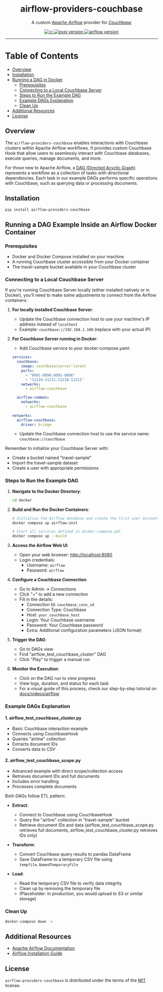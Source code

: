 <h1 align="center">airflow-providers-couchbase</h1>

<p align="center">A custom <a href="https://airflow.apache.org/"><i>Apache Airflow</i></a> provider for <a href="https://www.couchbase.com"><i>Couchbase</i></a></p>

<p align="center">
  <a href="https://github.com/Couchbase-Ecosystem/airflow-providers-couchbase/actions?query=workflow%3Aci-integration-test">
    <img alt="ci" src="https://github.com/Couchbase-Ecosystem/airflow-providers-couchbase/actions/workflows/ci-integration-test.yml/badge.svg" />
  </a>
  <a href="https://pypi.org/project/airflow-providers-couchbase/">
    <img alt="pypi version" src="https://img.shields.io/pypi/v/airflow-providers-couchbase.svg" />
  </a>
  <a href="https://pypi.org/project/apache-airflow/">
    <img alt="airflow version" src="https://img.shields.io/pypi/v/apache-airflow.svg?label=airflow" />
  </a>
</p>

---

# Table of Contents

- [Overview](#overview)
- [Installation](#installation)
- [Running a DAG in Docker](#running-a-dag-example-inside-an-airflow-docker-container)
  - [Prerequisites](#prerequisites)
  - [Connecting to a Local Couchbase Server](#connecting-to-a-local-couchbase-server)
  - [Steps to Run the Example DAG](#steps-to-run-the-example-dag)
  - [Example DAGs Explanation](#example-dags-explanation)
  - [Clean Up](#clean-up)
- [Additional Resources](#additional-resources)
- [License](#license)

## Overview

The `airflow-providers-couchbase` enables interactions with Couchbase clusters within Apache Airflow workflows. It provides custom Couchbase Hook that allow users to seamlessly interact with Couchbase databases, execute queries, manage documents, and more.

For those new to Apache Airflow, a [DAG (Directed Acyclic Graph)](https://airflow.apache.org/docs/apache-airflow/stable/core-concepts/dags.html) represents a workflow as a collection of tasks with directional dependencies. Each task in our example DAGs performs specific operations with Couchbase, such as querying data or processing documents.

## Installation

```bash
pip install airflow-providers-couchbase
```

## Running a DAG Example Inside an Airflow Docker Container

### Prerequisites

- Docker and Docker Compose installed on your machine
- A running Couchbase cluster accessible from your Docker container
- The travel-sample bucket available in your Couchbase cluster

### Connecting to a Local Couchbase Server

If you're running Couchbase Server locally (either installed natively or in Docker), you'll need to make some adjustments to connect from the Airflow containers:

1. **For locally installed Couchbase Server**:
   - Update the Couchbase connection host to use your machine's IP address instead of `localhost`
   - Example: `couchbase://192.168.1.100` (replace with your actual IP)

2. **For Couchbase Server running in Docker**:
   - Add Couchbase service to your docker-compose.yaml:

   ```yaml
   services:
     couchbase:
       image: couchbase/server:latest
       ports:
         - "8091-8096:8091-8096"
         - "11210-11211:11210-11211"
       networks:
         - airflow-couchbase

     airflow-common:
       networks:
         - airflow-couchbase
         
   networks:
     airflow-couchbase:
       driver: bridge
   ```

   - Update the Couchbase connection host to use the service name: `couchbase://couchbase`

Remember to initialize your Couchbase Server with:

- Create a bucket named "travel-sample"
- Import the travel-sample dataset
- Create a user with appropriate permissions

### Steps to Run the Example DAG

1. **Navigate to the Docker Directory**:

   ```bash
   cd docker
   ```

2. **Build and Run the Docker Containers**:

   ```bash
   # Initialize the Airflow database and create the first user account
   docker compose up airflow-init
   
   # Start all services defined in docker-compose.yml
   docker compose up --build
   ```

3. **Access the Airflow Web UI**:
   - Open your web browser: <http://localhost:8080>
   - Login credentials:
     - Username: `airflow`
     - Password: `airflow`

4. **Configure a Couchbase Connection**:
   - Go to Admin -> Connections
   - Click "+" to add a new connection
   - Fill in the details:
     - Connection Id: `couchbase_conn_id`
     - Connection Type: Couchbase
     - Host: `your_couchbase_host`
     - Login: Your Couchbase username
     - Password: Your Couchbase password
     - Extra: Additional configuration parameters (JSON format)

5. **Trigger the DAG**:
   - Go to DAGs view
   - Find "airflow_test_couchbase_cluster" DAG
   - Click "Play" to trigger a manual run

6. **Monitor the Execution**:
   - Click on the DAG run to view progress
   - View logs, duration, and status for each task
   - For a visual guide of this process, check our step-by-step tutorial on [docs/videos/airflow](docs/videos/airflow.mp4)

### Example DAGs Explanation

#### 1. airflow_test_couchbase_cluster.py

- Basic Couchbase interaction example
- Connects using CouchbaseHook
- Queries "airline" collection
- Extracts document IDs
- Converts data to CSV

#### 2. airflow_test_couchbase_scope.py

- Advanced example with direct scope/collection access
- Retrieves document IDs and full documents
- Includes error handling
- Processes complete documents

Both DAGs follow ETL pattern:

- **Extract**: 
  - Connect to Couchbase using CouchbaseHook
  - Query the "airline" collection in "travel-sample" bucket
  - Retrieve document IDs and data (airflow_test_couchbase_scope.py retrieves full documents, airflow_test_couchbase_cluster.py retrieves IDs only)

- **Transform**: 
  - Convert Couchbase query results to pandas DataFrame
  - Save DataFrame to a temporary CSV file using `tempfile.NamedTemporaryFile`

- **Load**: 
  - Read the temporary CSV file to verify data integrity
  - Clean up by removing the temporary file
  - (Placeholder: In production, you would upload to S3 or similar storage)

### Clean Up

```bash
docker-compose down -v
```

## Additional Resources

- [Apache Airflow Documentation](https://airflow.apache.org/docs/apache-airflow/stable/index.html)
- [Airflow Installation Guide](https://airflow.apache.org/docs/apache-airflow/stable/installation/index.html)

## License

`airflow-providers-couchbase` is distributed under the terms of the [MIT](https://spdx.org/licenses/MIT.html) license.

